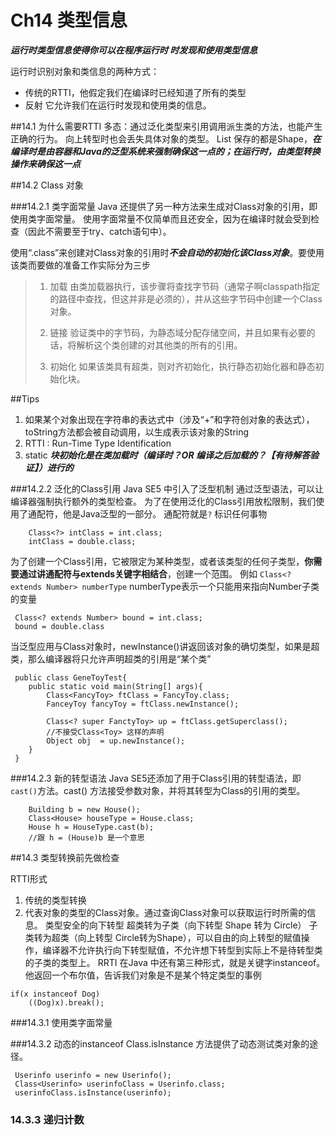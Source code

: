 # Ch14 类型信息
***运行时类型信息使得你可以在程序运行时
时发现和使用类型信息***

运行时识别对象和类信息的两种方式：

- 传统的RTTI，他假定我们在编译时已经知道了所有的类型
- 反射 它允许我们在运行时发现和使用类的信息。

##14.1 为什么需要RTTI
多态：通过泛化类型来引用调用派生类的方法，也能产生正确的行为。
向上转型时也会丢失具体对象的类型。
List<Shape> 保存的都是Shape，***在编译时是由容器和Java的泛型系统来强制确保这一点的；在运行时，由类型转换操作来确保这一点***

##14.2 Class 对象

###14.2.1 类字面常量
Java 还提供了另一种方法来生成对Class对象的引用，即使用类字面常量。
使用字面常量不仅简单而且还安全，因为在编译时就会受到检查（因此不需要至于try、catch语句中）。

使用“.class”来创建对Class对象的引用时***不会自动的初始化该Class对象***。要使用该类而要做的准备工作实际分为三步
>1. 加载
>由类加载器执行，该步骤将查找字节码（通常子啊classpath指定的路径中查找，但这并非是必须的），并从这些字节码中创建一个Class对象。
>
>2. 链接
>验证类中的字节码，为静态域分配存储空间，并且如果有必要的话，将解析这个类创建的对其他类的所有的引用。
>
>3. 初始化
>如果该类具有超类，则对齐初始化，执行静态初始化器和静态初始化块。



##Tips
1. 如果某个对象出现在字符串的表达式中（涉及“+”和字符创对象的表达式），toString方法都会被自动调用，以生成表示该对象的String
2. RTTI : Run-Time Type Identification
3. static ***块初始化是在类加载时（编译时？OR 编译之后加载的？【有待解答验证】）进行的***

###14.2.2 泛化的Class引用
Java SE5 中引入了泛型机制
通过泛型语法，可以让编译器强制执行额外的类型检查。
为了在使用泛化的Class引用放松限制，我们使用了通配符，他是Java泛型的一部分。
通配符就是`?` 标识任何事物

```
    Class<?> intClass = int.class;
    intClass = double.class;
```
 
为了创建一个Class引用，它被限定为某种类型，或者该类型的任何子类型，**你需要通过讲通配符与extends关键字相结合**，创建一个范围。
例如 `Class<? extends Number> numberType` numberType表示一个只能用来指向Number子类的变量

```
 Class<? extends Number> bound = int.class;
 bound = double.class
```
当泛型应用与Class对象时，newInstance()讲返回该对象的确切类型，如果是超类，那么编译器将只允许声明超类的引用是“某个类”

```
 public class GeneToyTest{
    public static void main(String[] args){
        Class<FancyToy> ftClass = FancyToy.class;
        FanceyToy fancyToy = ftClass.newInstance();

        Class<? super FanctyToy> up = ftClass.getSuperclass();
        //不接受Class<Toy> 这样的声明
        Object obj  = up.newInstance(); 
    }
 }
```

###14.2.3 新的转型语法
Java SE5还添加了用于Class引用的转型语法，即`cast()`方法。cast() 方法接受参数对象，并将其转型为Class的引用的类型。

```
    Building b = new House();
    Class<House> houseType = House.class; 
    House h = HouseType.cast(b);
    //跟 h = (House)b 是一个意思
```

##14.3 类型转换前先做检查

RTTI形式
1. 传统的类型转换
2. 代表对象的类型的Class对象。通过查询Class对象可以获取运行时所需的信息。
类型安全的向下转型 超类转为子类（向下转型 Shape 转为 Circle） 子类转为超类（向上转型 Circle转为Shape），可以自由的向上转型的赋值操作，编译器不允许执行向下转型赋值，不允许想下转型到实际上不是待转型类的子类的类型上。
RRTI 在Java 中还有第三种形式，就是关键字instanceof。他返回一个布尔值，告诉我们对象是不是某个特定类型的事例

```
if(x instanceof Dog)
    ((Dog)x).break();
```

###14.3.1 使用类字面常量

###14.3.2 动态的instanceof
Class.isInstance 方法提供了动态测试类对象的途径。

```
 Userinfo userinfo = new Userinfo();
 Class<Userinfo> userinfoClass = Userinfo.class;
 userinfoClass.isInstance(userinfo);
```

### 14.3.3 递归计数
